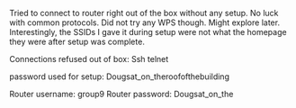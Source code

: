 Tried to connect to router right out of the box without any setup. No luck with common protocols. Did not try any WPS though. Might explore later. Interestingly, the SSIDs I gave it during setup were not what the homepage they were after setup was complete. 

Connections refused out of box:
Ssh
telnet


password used for setup: Dougsat_on_theroofofthebuilding

Router username: group9
Router password: Dougsat_on_the
